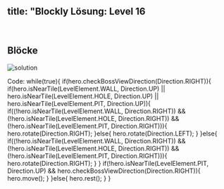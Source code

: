 title: "Blockly Lösung: Level 16
---
​
## Blöcke
![solution](doc/produs_unterlagen/solution/blockly/img/loesung_level_20.png)

Code:
while(true){
    if(hero.checkBossViewDirection(Direction.RIGHT)){
        if(hero.isNearTile(LevelElement.WALL, Direction.UP) || hero.isNearTile(LevelElement.HOLE, Direction.UP) || hero.isNearTile(LevelElement.PIT, Direction.UP)){
            if((!hero.isNearTile(LevelElement.WALL, Direction.RIGHT)) && (!hero.isNearTile(LevelElement.HOLE, Direction.RIGHT)) && (!hero.isNearTile(LevelElement.PIT, Direction.RIGHT))){
                hero.rotate(Direction.RIGHT);
            }else{
                hero.rotate(Direction.LEFT);
            }
        }else{
            if((!hero.isNearTile(LevelElement.WALL, Direction.RIGHT)) && (!hero.isNearTile(LevelElement.HOLE, Direction.RIGHT)) && (!hero.isNearTile(LevelElement.PIT, Direction.RIGHT))){
                hero.rotate(Direction.RIGHT);
            }
        }
        if(!hero.isNearTile(LevelElement.PIT, Direction.UP) && hero.checkBossViewDirection(Direction.RIGHT)){
            hero.move();
        }
    }else{
        hero.rest();
    }
}